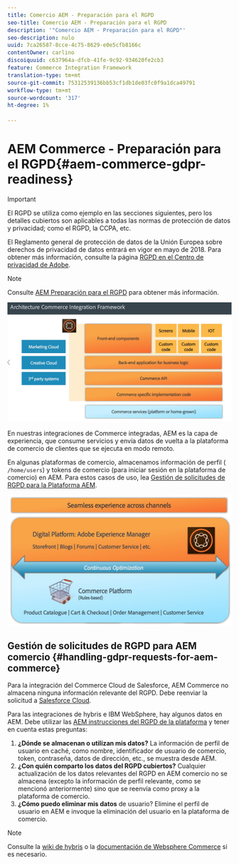```yaml
---
title: Comercio AEM - Preparación para el RGPD
seo-title: Comercio AEM - Preparación para el RGPD
description: '"Comercio AEM - Preparación para el RGPD"'
seo-description: nulo
uuid: 7ca26587-8cce-4c75-8629-e0e5cfb8166c
contentOwner: carlino
discoiquuid: c637964a-dfcb-41fe-9c92-934620fe2cb3
feature: Commerce Integration Framework
translation-type: tm+mt
source-git-commit: 75312539136bb53cf1db1de03fc0f9a1dca49791
workflow-type: tm+mt
source-wordcount: '317'
ht-degree: 1%

---
```



# AEM Commerce - Preparación para el RGPD{#aem-commerce-gdpr-readiness}

>[!IMPORTANT]
>
>El RGPD se utiliza como ejemplo en las secciones siguientes, pero los detalles cubiertos son aplicables a todas las normas de protección de datos y privacidad; como el RGPD, la CCPA, etc.

El Reglamento general de protección de datos de la Unión Europea sobre derechos de privacidad de datos entrará en vigor en mayo de 2018. Para obtener más información, consulte la página [RGPD en el Centro de privacidad de Adobe](https://www.adobe.com/privacy/general-data-protection-regulation.html).

>[!NOTE]
>
>Consulte [AEM Preparación para el RGPD](/help/managing/data-protection-and-privacy.md) para obtener más información.

![screen_shot_2018-03-22at11606](assets/screen_shot_2018-03-22at111606.jpg)

En nuestras integraciones de Commerce integradas, AEM es la capa de experiencia, que consume servicios y envía datos de vuelta a la plataforma de comercio de clientes que se ejecuta en modo remoto.

En algunas plataformas de comercio, almacenamos información de perfil ( `/home/users`) y tokens de comercio (para iniciar sesión en la plataforma de comercio) en AEM. Para estos casos de uso, lea [Gestión de solicitudes de RGPD para la Plataforma AEM](/help/sites-administering/handling-gdpr-requests-for-aem-platform.md).

![screen_shot_2018-03-22at11621](assets/screen_shot_2018-03-22at111621.jpg)

## Gestión de solicitudes de RGPD para AEM comercio {#handling-gdpr-requests-for-aem-commerce}

Para la integración del Commerce Cloud de Salesforce, AEM Commerce no almacena ninguna información relevante del RGPD. Debe reenviar la solicitud a [Salesforce Cloud](https://documentation.demandware.com/).

Para las integraciones de hybris e IBM WebSphere, hay algunos datos en AEM. Debe utilizar las [AEM instrucciones del RGPD de la plataforma](/help/sites-administering/handling-gdpr-requests-for-aem-platform.md) y tener en cuenta estas preguntas:

1. **¿Dónde se almacenan o utilizan mis datos?** La información de perfil de usuario en caché, como nombre, identificador de usuario de comercio, token, contraseña, datos de dirección, etc., se muestra desde AEM.
1. **¿Con quién comparto los datos del RGPD cubiertos?** Cualquier actualización de los datos relevantes del RGPD en AEM comercio no se almacena (excepto la información de perfil relevante, como se mencionó anteriormente) sino que se reenvía como proxy a la plataforma de comercio.
1. **¿Cómo puedo eliminar mis datos** de usuario? Elimine el perfil de usuario en AEM e invoque la eliminación del usuario en la plataforma de comercio.

>[!NOTE]
>
>Consulte la [wiki de hybris](https://wiki.hybris.com/) o la [documentación de Websphere Commerce](https://www-01.ibm.com/support/docview.wss?uid=swg27036450) si es necesario.

